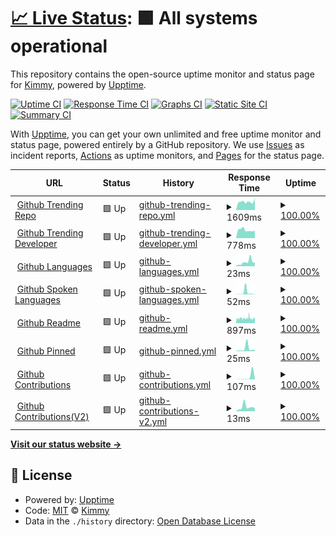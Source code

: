 # [📈 Live Status](https://uptime.kimmy.me): <!--live status--> **🟩 All systems operational**

This repository contains the open-source uptime monitor and status page for [Kimmy](https://uptime.kimmy.me), powered by [Upptime](https://github.com/upptime/upptime).

[![Uptime CI](https://github.com/see/uptime/workflows/Uptime%20CI/badge.svg)](https://github.com/see/uptime/actions?query=workflow%3A%22Uptime+CI%22)
[![Response Time CI](https://github.com/see/uptime/workflows/Response%20Time%20CI/badge.svg)](https://github.com/see/uptime/actions?query=workflow%3A%22Response+Time+CI%22)
[![Graphs CI](https://github.com/see/uptime/workflows/Graphs%20CI/badge.svg)](https://github.com/see/uptime/actions?query=workflow%3A%22Graphs+CI%22)
[![Static Site CI](https://github.com/see/uptime/workflows/Static%20Site%20CI/badge.svg)](https://github.com/see/uptime/actions?query=workflow%3A%22Static+Site+CI%22)
[![Summary CI](https://github.com/see/uptime/workflows/Summary%20CI/badge.svg)](https://github.com/see/uptime/actions?query=workflow%3A%22Summary+CI%22)

With [Upptime](https://upptime.js.org), you can get your own unlimited and free uptime monitor and status page, powered entirely by a GitHub repository. We use [Issues](https://github.com/see/uptime/issues) as incident reports, [Actions](https://github.com/see/uptime/actions) as uptime monitors, and [Pages](https://uptime.kimmy.me) for the status page.

<!--start: status pages-->
<!-- This summary is generated by Upptime (https://github.com/upptime/upptime) -->
<!-- Do not edit this manually, your changes will be overwritten -->
<!-- prettier-ignore -->
| URL | Status | History | Response Time | Uptime |
| --- | ------ | ------- | ------------- | ------ |
| <img alt="" src="https://icons.duckduckgo.com/ip3/api.gitterapp.com.ico" height="13"> [Github Trending Repo](https://api.gitterapp.com/repositories) | 🟩 Up | [github-trending-repo.yml](https://github.com/kimmy-wang/uptime/commits/HEAD/history/github-trending-repo.yml) | <details><summary><img alt="Response time graph" src="./graphs/github-trending-repo/response-time-week.png" height="20"> 1609ms</summary><br><a href="https://uptime.kimmy.me/history/github-trending-repo"><img alt="Response time 1625" src="https://img.shields.io/endpoint?url=https%3A%2F%2Fraw.githubusercontent.com%2Fkimmy-wang%2Fuptime%2FHEAD%2Fapi%2Fgithub-trending-repo%2Fresponse-time.json"></a><br><a href="https://uptime.kimmy.me/history/github-trending-repo"><img alt="24-hour response time 1389" src="https://img.shields.io/endpoint?url=https%3A%2F%2Fraw.githubusercontent.com%2Fkimmy-wang%2Fuptime%2FHEAD%2Fapi%2Fgithub-trending-repo%2Fresponse-time-day.json"></a><br><a href="https://uptime.kimmy.me/history/github-trending-repo"><img alt="7-day response time 1609" src="https://img.shields.io/endpoint?url=https%3A%2F%2Fraw.githubusercontent.com%2Fkimmy-wang%2Fuptime%2FHEAD%2Fapi%2Fgithub-trending-repo%2Fresponse-time-week.json"></a><br><a href="https://uptime.kimmy.me/history/github-trending-repo"><img alt="30-day response time 1520" src="https://img.shields.io/endpoint?url=https%3A%2F%2Fraw.githubusercontent.com%2Fkimmy-wang%2Fuptime%2FHEAD%2Fapi%2Fgithub-trending-repo%2Fresponse-time-month.json"></a><br><a href="https://uptime.kimmy.me/history/github-trending-repo"><img alt="1-year response time 1590" src="https://img.shields.io/endpoint?url=https%3A%2F%2Fraw.githubusercontent.com%2Fkimmy-wang%2Fuptime%2FHEAD%2Fapi%2Fgithub-trending-repo%2Fresponse-time-year.json"></a></details> | <details><summary><a href="https://uptime.kimmy.me/history/github-trending-repo">100.00%</a></summary><a href="https://uptime.kimmy.me/history/github-trending-repo"><img alt="All-time uptime 99.99%" src="https://img.shields.io/endpoint?url=https%3A%2F%2Fraw.githubusercontent.com%2Fkimmy-wang%2Fuptime%2FHEAD%2Fapi%2Fgithub-trending-repo%2Fuptime.json"></a><br><a href="https://uptime.kimmy.me/history/github-trending-repo"><img alt="24-hour uptime 100.00%" src="https://img.shields.io/endpoint?url=https%3A%2F%2Fraw.githubusercontent.com%2Fkimmy-wang%2Fuptime%2FHEAD%2Fapi%2Fgithub-trending-repo%2Fuptime-day.json"></a><br><a href="https://uptime.kimmy.me/history/github-trending-repo"><img alt="7-day uptime 100.00%" src="https://img.shields.io/endpoint?url=https%3A%2F%2Fraw.githubusercontent.com%2Fkimmy-wang%2Fuptime%2FHEAD%2Fapi%2Fgithub-trending-repo%2Fuptime-week.json"></a><br><a href="https://uptime.kimmy.me/history/github-trending-repo"><img alt="30-day uptime 100.00%" src="https://img.shields.io/endpoint?url=https%3A%2F%2Fraw.githubusercontent.com%2Fkimmy-wang%2Fuptime%2FHEAD%2Fapi%2Fgithub-trending-repo%2Fuptime-month.json"></a><br><a href="https://uptime.kimmy.me/history/github-trending-repo"><img alt="1-year uptime 100.00%" src="https://img.shields.io/endpoint?url=https%3A%2F%2Fraw.githubusercontent.com%2Fkimmy-wang%2Fuptime%2FHEAD%2Fapi%2Fgithub-trending-repo%2Fuptime-year.json"></a></details>
| <img alt="" src="https://icons.duckduckgo.com/ip3/api.gitterapp.com.ico" height="13"> [Github Trending Developer](https://api.gitterapp.com/developers) | 🟩 Up | [github-trending-developer.yml](https://github.com/kimmy-wang/uptime/commits/HEAD/history/github-trending-developer.yml) | <details><summary><img alt="Response time graph" src="./graphs/github-trending-developer/response-time-week.png" height="20"> 778ms</summary><br><a href="https://uptime.kimmy.me/history/github-trending-developer"><img alt="Response time 827" src="https://img.shields.io/endpoint?url=https%3A%2F%2Fraw.githubusercontent.com%2Fkimmy-wang%2Fuptime%2FHEAD%2Fapi%2Fgithub-trending-developer%2Fresponse-time.json"></a><br><a href="https://uptime.kimmy.me/history/github-trending-developer"><img alt="24-hour response time 957" src="https://img.shields.io/endpoint?url=https%3A%2F%2Fraw.githubusercontent.com%2Fkimmy-wang%2Fuptime%2FHEAD%2Fapi%2Fgithub-trending-developer%2Fresponse-time-day.json"></a><br><a href="https://uptime.kimmy.me/history/github-trending-developer"><img alt="7-day response time 778" src="https://img.shields.io/endpoint?url=https%3A%2F%2Fraw.githubusercontent.com%2Fkimmy-wang%2Fuptime%2FHEAD%2Fapi%2Fgithub-trending-developer%2Fresponse-time-week.json"></a><br><a href="https://uptime.kimmy.me/history/github-trending-developer"><img alt="30-day response time 757" src="https://img.shields.io/endpoint?url=https%3A%2F%2Fraw.githubusercontent.com%2Fkimmy-wang%2Fuptime%2FHEAD%2Fapi%2Fgithub-trending-developer%2Fresponse-time-month.json"></a><br><a href="https://uptime.kimmy.me/history/github-trending-developer"><img alt="1-year response time 816" src="https://img.shields.io/endpoint?url=https%3A%2F%2Fraw.githubusercontent.com%2Fkimmy-wang%2Fuptime%2FHEAD%2Fapi%2Fgithub-trending-developer%2Fresponse-time-year.json"></a></details> | <details><summary><a href="https://uptime.kimmy.me/history/github-trending-developer">100.00%</a></summary><a href="https://uptime.kimmy.me/history/github-trending-developer"><img alt="All-time uptime 99.99%" src="https://img.shields.io/endpoint?url=https%3A%2F%2Fraw.githubusercontent.com%2Fkimmy-wang%2Fuptime%2FHEAD%2Fapi%2Fgithub-trending-developer%2Fuptime.json"></a><br><a href="https://uptime.kimmy.me/history/github-trending-developer"><img alt="24-hour uptime 100.00%" src="https://img.shields.io/endpoint?url=https%3A%2F%2Fraw.githubusercontent.com%2Fkimmy-wang%2Fuptime%2FHEAD%2Fapi%2Fgithub-trending-developer%2Fuptime-day.json"></a><br><a href="https://uptime.kimmy.me/history/github-trending-developer"><img alt="7-day uptime 100.00%" src="https://img.shields.io/endpoint?url=https%3A%2F%2Fraw.githubusercontent.com%2Fkimmy-wang%2Fuptime%2FHEAD%2Fapi%2Fgithub-trending-developer%2Fuptime-week.json"></a><br><a href="https://uptime.kimmy.me/history/github-trending-developer"><img alt="30-day uptime 100.00%" src="https://img.shields.io/endpoint?url=https%3A%2F%2Fraw.githubusercontent.com%2Fkimmy-wang%2Fuptime%2FHEAD%2Fapi%2Fgithub-trending-developer%2Fuptime-month.json"></a><br><a href="https://uptime.kimmy.me/history/github-trending-developer"><img alt="1-year uptime 100.00%" src="https://img.shields.io/endpoint?url=https%3A%2F%2Fraw.githubusercontent.com%2Fkimmy-wang%2Fuptime%2FHEAD%2Fapi%2Fgithub-trending-developer%2Fuptime-year.json"></a></details>
| <img alt="" src="https://icons.duckduckgo.com/ip3/api.gitterapp.com.ico" height="13"> [Github Languages](https://api.gitterapp.com/languages) | 🟩 Up | [github-languages.yml](https://github.com/kimmy-wang/uptime/commits/HEAD/history/github-languages.yml) | <details><summary><img alt="Response time graph" src="./graphs/github-languages/response-time-week.png" height="20"> 23ms</summary><br><a href="https://uptime.kimmy.me/history/github-languages"><img alt="Response time 155" src="https://img.shields.io/endpoint?url=https%3A%2F%2Fraw.githubusercontent.com%2Fkimmy-wang%2Fuptime%2FHEAD%2Fapi%2Fgithub-languages%2Fresponse-time.json"></a><br><a href="https://uptime.kimmy.me/history/github-languages"><img alt="24-hour response time 10" src="https://img.shields.io/endpoint?url=https%3A%2F%2Fraw.githubusercontent.com%2Fkimmy-wang%2Fuptime%2FHEAD%2Fapi%2Fgithub-languages%2Fresponse-time-day.json"></a><br><a href="https://uptime.kimmy.me/history/github-languages"><img alt="7-day response time 23" src="https://img.shields.io/endpoint?url=https%3A%2F%2Fraw.githubusercontent.com%2Fkimmy-wang%2Fuptime%2FHEAD%2Fapi%2Fgithub-languages%2Fresponse-time-week.json"></a><br><a href="https://uptime.kimmy.me/history/github-languages"><img alt="30-day response time 95" src="https://img.shields.io/endpoint?url=https%3A%2F%2Fraw.githubusercontent.com%2Fkimmy-wang%2Fuptime%2FHEAD%2Fapi%2Fgithub-languages%2Fresponse-time-month.json"></a><br><a href="https://uptime.kimmy.me/history/github-languages"><img alt="1-year response time 144" src="https://img.shields.io/endpoint?url=https%3A%2F%2Fraw.githubusercontent.com%2Fkimmy-wang%2Fuptime%2FHEAD%2Fapi%2Fgithub-languages%2Fresponse-time-year.json"></a></details> | <details><summary><a href="https://uptime.kimmy.me/history/github-languages">100.00%</a></summary><a href="https://uptime.kimmy.me/history/github-languages"><img alt="All-time uptime 99.99%" src="https://img.shields.io/endpoint?url=https%3A%2F%2Fraw.githubusercontent.com%2Fkimmy-wang%2Fuptime%2FHEAD%2Fapi%2Fgithub-languages%2Fuptime.json"></a><br><a href="https://uptime.kimmy.me/history/github-languages"><img alt="24-hour uptime 100.00%" src="https://img.shields.io/endpoint?url=https%3A%2F%2Fraw.githubusercontent.com%2Fkimmy-wang%2Fuptime%2FHEAD%2Fapi%2Fgithub-languages%2Fuptime-day.json"></a><br><a href="https://uptime.kimmy.me/history/github-languages"><img alt="7-day uptime 100.00%" src="https://img.shields.io/endpoint?url=https%3A%2F%2Fraw.githubusercontent.com%2Fkimmy-wang%2Fuptime%2FHEAD%2Fapi%2Fgithub-languages%2Fuptime-week.json"></a><br><a href="https://uptime.kimmy.me/history/github-languages"><img alt="30-day uptime 100.00%" src="https://img.shields.io/endpoint?url=https%3A%2F%2Fraw.githubusercontent.com%2Fkimmy-wang%2Fuptime%2FHEAD%2Fapi%2Fgithub-languages%2Fuptime-month.json"></a><br><a href="https://uptime.kimmy.me/history/github-languages"><img alt="1-year uptime 100.00%" src="https://img.shields.io/endpoint?url=https%3A%2F%2Fraw.githubusercontent.com%2Fkimmy-wang%2Fuptime%2FHEAD%2Fapi%2Fgithub-languages%2Fuptime-year.json"></a></details>
| <img alt="" src="https://icons.duckduckgo.com/ip3/api.gitterapp.com.ico" height="13"> [Github Spoken Languages](https://api.gitterapp.com/spoken_languages) | 🟩 Up | [github-spoken-languages.yml](https://github.com/kimmy-wang/uptime/commits/HEAD/history/github-spoken-languages.yml) | <details><summary><img alt="Response time graph" src="./graphs/github-spoken-languages/response-time-week.png" height="20"> 52ms</summary><br><a href="https://uptime.kimmy.me/history/github-spoken-languages"><img alt="Response time 115" src="https://img.shields.io/endpoint?url=https%3A%2F%2Fraw.githubusercontent.com%2Fkimmy-wang%2Fuptime%2FHEAD%2Fapi%2Fgithub-spoken-languages%2Fresponse-time.json"></a><br><a href="https://uptime.kimmy.me/history/github-spoken-languages"><img alt="24-hour response time 4" src="https://img.shields.io/endpoint?url=https%3A%2F%2Fraw.githubusercontent.com%2Fkimmy-wang%2Fuptime%2FHEAD%2Fapi%2Fgithub-spoken-languages%2Fresponse-time-day.json"></a><br><a href="https://uptime.kimmy.me/history/github-spoken-languages"><img alt="7-day response time 52" src="https://img.shields.io/endpoint?url=https%3A%2F%2Fraw.githubusercontent.com%2Fkimmy-wang%2Fuptime%2FHEAD%2Fapi%2Fgithub-spoken-languages%2Fresponse-time-week.json"></a><br><a href="https://uptime.kimmy.me/history/github-spoken-languages"><img alt="30-day response time 105" src="https://img.shields.io/endpoint?url=https%3A%2F%2Fraw.githubusercontent.com%2Fkimmy-wang%2Fuptime%2FHEAD%2Fapi%2Fgithub-spoken-languages%2Fresponse-time-month.json"></a><br><a href="https://uptime.kimmy.me/history/github-spoken-languages"><img alt="1-year response time 96" src="https://img.shields.io/endpoint?url=https%3A%2F%2Fraw.githubusercontent.com%2Fkimmy-wang%2Fuptime%2FHEAD%2Fapi%2Fgithub-spoken-languages%2Fresponse-time-year.json"></a></details> | <details><summary><a href="https://uptime.kimmy.me/history/github-spoken-languages">100.00%</a></summary><a href="https://uptime.kimmy.me/history/github-spoken-languages"><img alt="All-time uptime 100.00%" src="https://img.shields.io/endpoint?url=https%3A%2F%2Fraw.githubusercontent.com%2Fkimmy-wang%2Fuptime%2FHEAD%2Fapi%2Fgithub-spoken-languages%2Fuptime.json"></a><br><a href="https://uptime.kimmy.me/history/github-spoken-languages"><img alt="24-hour uptime 100.00%" src="https://img.shields.io/endpoint?url=https%3A%2F%2Fraw.githubusercontent.com%2Fkimmy-wang%2Fuptime%2FHEAD%2Fapi%2Fgithub-spoken-languages%2Fuptime-day.json"></a><br><a href="https://uptime.kimmy.me/history/github-spoken-languages"><img alt="7-day uptime 100.00%" src="https://img.shields.io/endpoint?url=https%3A%2F%2Fraw.githubusercontent.com%2Fkimmy-wang%2Fuptime%2FHEAD%2Fapi%2Fgithub-spoken-languages%2Fuptime-week.json"></a><br><a href="https://uptime.kimmy.me/history/github-spoken-languages"><img alt="30-day uptime 100.00%" src="https://img.shields.io/endpoint?url=https%3A%2F%2Fraw.githubusercontent.com%2Fkimmy-wang%2Fuptime%2FHEAD%2Fapi%2Fgithub-spoken-languages%2Fuptime-month.json"></a><br><a href="https://uptime.kimmy.me/history/github-spoken-languages"><img alt="1-year uptime 100.00%" src="https://img.shields.io/endpoint?url=https%3A%2F%2Fraw.githubusercontent.com%2Fkimmy-wang%2Fuptime%2FHEAD%2Fapi%2Fgithub-spoken-languages%2Fuptime-year.json"></a></details>
| <img alt="" src="https://icons.duckduckgo.com/ip3/github.gitterapp.com.ico" height="13"> [Github Readme](https://github.gitterapp.com/api/readme?owner=kw214&repo=kw214) | 🟩 Up | [github-readme.yml](https://github.com/kimmy-wang/uptime/commits/HEAD/history/github-readme.yml) | <details><summary><img alt="Response time graph" src="./graphs/github-readme/response-time-week.png" height="20"> 897ms</summary><br><a href="https://uptime.kimmy.me/history/github-readme"><img alt="Response time 1021" src="https://img.shields.io/endpoint?url=https%3A%2F%2Fraw.githubusercontent.com%2Fkimmy-wang%2Fuptime%2FHEAD%2Fapi%2Fgithub-readme%2Fresponse-time.json"></a><br><a href="https://uptime.kimmy.me/history/github-readme"><img alt="24-hour response time 621" src="https://img.shields.io/endpoint?url=https%3A%2F%2Fraw.githubusercontent.com%2Fkimmy-wang%2Fuptime%2FHEAD%2Fapi%2Fgithub-readme%2Fresponse-time-day.json"></a><br><a href="https://uptime.kimmy.me/history/github-readme"><img alt="7-day response time 897" src="https://img.shields.io/endpoint?url=https%3A%2F%2Fraw.githubusercontent.com%2Fkimmy-wang%2Fuptime%2FHEAD%2Fapi%2Fgithub-readme%2Fresponse-time-week.json"></a><br><a href="https://uptime.kimmy.me/history/github-readme"><img alt="30-day response time 945" src="https://img.shields.io/endpoint?url=https%3A%2F%2Fraw.githubusercontent.com%2Fkimmy-wang%2Fuptime%2FHEAD%2Fapi%2Fgithub-readme%2Fresponse-time-month.json"></a><br><a href="https://uptime.kimmy.me/history/github-readme"><img alt="1-year response time 955" src="https://img.shields.io/endpoint?url=https%3A%2F%2Fraw.githubusercontent.com%2Fkimmy-wang%2Fuptime%2FHEAD%2Fapi%2Fgithub-readme%2Fresponse-time-year.json"></a></details> | <details><summary><a href="https://uptime.kimmy.me/history/github-readme">100.00%</a></summary><a href="https://uptime.kimmy.me/history/github-readme"><img alt="All-time uptime 99.94%" src="https://img.shields.io/endpoint?url=https%3A%2F%2Fraw.githubusercontent.com%2Fkimmy-wang%2Fuptime%2FHEAD%2Fapi%2Fgithub-readme%2Fuptime.json"></a><br><a href="https://uptime.kimmy.me/history/github-readme"><img alt="24-hour uptime 100.00%" src="https://img.shields.io/endpoint?url=https%3A%2F%2Fraw.githubusercontent.com%2Fkimmy-wang%2Fuptime%2FHEAD%2Fapi%2Fgithub-readme%2Fuptime-day.json"></a><br><a href="https://uptime.kimmy.me/history/github-readme"><img alt="7-day uptime 100.00%" src="https://img.shields.io/endpoint?url=https%3A%2F%2Fraw.githubusercontent.com%2Fkimmy-wang%2Fuptime%2FHEAD%2Fapi%2Fgithub-readme%2Fuptime-week.json"></a><br><a href="https://uptime.kimmy.me/history/github-readme"><img alt="30-day uptime 100.00%" src="https://img.shields.io/endpoint?url=https%3A%2F%2Fraw.githubusercontent.com%2Fkimmy-wang%2Fuptime%2FHEAD%2Fapi%2Fgithub-readme%2Fuptime-month.json"></a><br><a href="https://uptime.kimmy.me/history/github-readme"><img alt="1-year uptime 99.96%" src="https://img.shields.io/endpoint?url=https%3A%2F%2Fraw.githubusercontent.com%2Fkimmy-wang%2Fuptime%2FHEAD%2Fapi%2Fgithub-readme%2Fuptime-year.json"></a></details>
| <img alt="" src="https://icons.duckduckgo.com/ip3/github.gitterapp.com.ico" height="13"> [Github Pinned](https://github.gitterapp.com/api/pinned?username=kw214) | 🟩 Up | [github-pinned.yml](https://github.com/kimmy-wang/uptime/commits/HEAD/history/github-pinned.yml) | <details><summary><img alt="Response time graph" src="./graphs/github-pinned/response-time-week.png" height="20"> 25ms</summary><br><a href="https://uptime.kimmy.me/history/github-pinned"><img alt="Response time 300" src="https://img.shields.io/endpoint?url=https%3A%2F%2Fraw.githubusercontent.com%2Fkimmy-wang%2Fuptime%2FHEAD%2Fapi%2Fgithub-pinned%2Fresponse-time.json"></a><br><a href="https://uptime.kimmy.me/history/github-pinned"><img alt="24-hour response time 15" src="https://img.shields.io/endpoint?url=https%3A%2F%2Fraw.githubusercontent.com%2Fkimmy-wang%2Fuptime%2FHEAD%2Fapi%2Fgithub-pinned%2Fresponse-time-day.json"></a><br><a href="https://uptime.kimmy.me/history/github-pinned"><img alt="7-day response time 25" src="https://img.shields.io/endpoint?url=https%3A%2F%2Fraw.githubusercontent.com%2Fkimmy-wang%2Fuptime%2FHEAD%2Fapi%2Fgithub-pinned%2Fresponse-time-week.json"></a><br><a href="https://uptime.kimmy.me/history/github-pinned"><img alt="30-day response time 40" src="https://img.shields.io/endpoint?url=https%3A%2F%2Fraw.githubusercontent.com%2Fkimmy-wang%2Fuptime%2FHEAD%2Fapi%2Fgithub-pinned%2Fresponse-time-month.json"></a><br><a href="https://uptime.kimmy.me/history/github-pinned"><img alt="1-year response time 360" src="https://img.shields.io/endpoint?url=https%3A%2F%2Fraw.githubusercontent.com%2Fkimmy-wang%2Fuptime%2FHEAD%2Fapi%2Fgithub-pinned%2Fresponse-time-year.json"></a></details> | <details><summary><a href="https://uptime.kimmy.me/history/github-pinned">100.00%</a></summary><a href="https://uptime.kimmy.me/history/github-pinned"><img alt="All-time uptime 93.54%" src="https://img.shields.io/endpoint?url=https%3A%2F%2Fraw.githubusercontent.com%2Fkimmy-wang%2Fuptime%2FHEAD%2Fapi%2Fgithub-pinned%2Fuptime.json"></a><br><a href="https://uptime.kimmy.me/history/github-pinned"><img alt="24-hour uptime 100.00%" src="https://img.shields.io/endpoint?url=https%3A%2F%2Fraw.githubusercontent.com%2Fkimmy-wang%2Fuptime%2FHEAD%2Fapi%2Fgithub-pinned%2Fuptime-day.json"></a><br><a href="https://uptime.kimmy.me/history/github-pinned"><img alt="7-day uptime 100.00%" src="https://img.shields.io/endpoint?url=https%3A%2F%2Fraw.githubusercontent.com%2Fkimmy-wang%2Fuptime%2FHEAD%2Fapi%2Fgithub-pinned%2Fuptime-week.json"></a><br><a href="https://uptime.kimmy.me/history/github-pinned"><img alt="30-day uptime 100.00%" src="https://img.shields.io/endpoint?url=https%3A%2F%2Fraw.githubusercontent.com%2Fkimmy-wang%2Fuptime%2FHEAD%2Fapi%2Fgithub-pinned%2Fuptime-month.json"></a><br><a href="https://uptime.kimmy.me/history/github-pinned"><img alt="1-year uptime 99.98%" src="https://img.shields.io/endpoint?url=https%3A%2F%2Fraw.githubusercontent.com%2Fkimmy-wang%2Fuptime%2FHEAD%2Fapi%2Fgithub-pinned%2Fuptime-year.json"></a></details>
| <img alt="" src="https://icons.duckduckgo.com/ip3/github.gitterapp.com.ico" height="13"> [Github Contributions](https://github.gitterapp.com/api/contributions?username=kw214&from=2021-01-01&to=2021-12-31) | 🟩 Up | [github-contributions.yml](https://github.com/kimmy-wang/uptime/commits/HEAD/history/github-contributions.yml) | <details><summary><img alt="Response time graph" src="./graphs/github-contributions/response-time-week.png" height="20"> 107ms</summary><br><a href="https://uptime.kimmy.me/history/github-contributions"><img alt="Response time 337" src="https://img.shields.io/endpoint?url=https%3A%2F%2Fraw.githubusercontent.com%2Fkimmy-wang%2Fuptime%2FHEAD%2Fapi%2Fgithub-contributions%2Fresponse-time.json"></a><br><a href="https://uptime.kimmy.me/history/github-contributions"><img alt="24-hour response time 6" src="https://img.shields.io/endpoint?url=https%3A%2F%2Fraw.githubusercontent.com%2Fkimmy-wang%2Fuptime%2FHEAD%2Fapi%2Fgithub-contributions%2Fresponse-time-day.json"></a><br><a href="https://uptime.kimmy.me/history/github-contributions"><img alt="7-day response time 107" src="https://img.shields.io/endpoint?url=https%3A%2F%2Fraw.githubusercontent.com%2Fkimmy-wang%2Fuptime%2FHEAD%2Fapi%2Fgithub-contributions%2Fresponse-time-week.json"></a><br><a href="https://uptime.kimmy.me/history/github-contributions"><img alt="30-day response time 33" src="https://img.shields.io/endpoint?url=https%3A%2F%2Fraw.githubusercontent.com%2Fkimmy-wang%2Fuptime%2FHEAD%2Fapi%2Fgithub-contributions%2Fresponse-time-month.json"></a><br><a href="https://uptime.kimmy.me/history/github-contributions"><img alt="1-year response time 403" src="https://img.shields.io/endpoint?url=https%3A%2F%2Fraw.githubusercontent.com%2Fkimmy-wang%2Fuptime%2FHEAD%2Fapi%2Fgithub-contributions%2Fresponse-time-year.json"></a></details> | <details><summary><a href="https://uptime.kimmy.me/history/github-contributions">100.00%</a></summary><a href="https://uptime.kimmy.me/history/github-contributions"><img alt="All-time uptime 99.99%" src="https://img.shields.io/endpoint?url=https%3A%2F%2Fraw.githubusercontent.com%2Fkimmy-wang%2Fuptime%2FHEAD%2Fapi%2Fgithub-contributions%2Fuptime.json"></a><br><a href="https://uptime.kimmy.me/history/github-contributions"><img alt="24-hour uptime 100.00%" src="https://img.shields.io/endpoint?url=https%3A%2F%2Fraw.githubusercontent.com%2Fkimmy-wang%2Fuptime%2FHEAD%2Fapi%2Fgithub-contributions%2Fuptime-day.json"></a><br><a href="https://uptime.kimmy.me/history/github-contributions"><img alt="7-day uptime 100.00%" src="https://img.shields.io/endpoint?url=https%3A%2F%2Fraw.githubusercontent.com%2Fkimmy-wang%2Fuptime%2FHEAD%2Fapi%2Fgithub-contributions%2Fuptime-week.json"></a><br><a href="https://uptime.kimmy.me/history/github-contributions"><img alt="30-day uptime 100.00%" src="https://img.shields.io/endpoint?url=https%3A%2F%2Fraw.githubusercontent.com%2Fkimmy-wang%2Fuptime%2FHEAD%2Fapi%2Fgithub-contributions%2Fuptime-month.json"></a><br><a href="https://uptime.kimmy.me/history/github-contributions"><img alt="1-year uptime 99.99%" src="https://img.shields.io/endpoint?url=https%3A%2F%2Fraw.githubusercontent.com%2Fkimmy-wang%2Fuptime%2FHEAD%2Fapi%2Fgithub-contributions%2Fuptime-year.json"></a></details>
| <img alt="" src="https://icons.duckduckgo.com/ip3/github.gitterapp.com.ico" height="13"> [Github Contributions(V2)](https://github.gitterapp.com/api/v2/contributions?username=kw214&from=2021-01-01&to=2021-12-31) | 🟩 Up | [github-contributions-v2.yml](https://github.com/kimmy-wang/uptime/commits/HEAD/history/github-contributions-v2.yml) | <details><summary><img alt="Response time graph" src="./graphs/github-contributions-v2/response-time-week.png" height="20"> 13ms</summary><br><a href="https://uptime.kimmy.me/history/github-contributions-v2"><img alt="Response time 299" src="https://img.shields.io/endpoint?url=https%3A%2F%2Fraw.githubusercontent.com%2Fkimmy-wang%2Fuptime%2FHEAD%2Fapi%2Fgithub-contributions-v2%2Fresponse-time.json"></a><br><a href="https://uptime.kimmy.me/history/github-contributions-v2"><img alt="24-hour response time 5" src="https://img.shields.io/endpoint?url=https%3A%2F%2Fraw.githubusercontent.com%2Fkimmy-wang%2Fuptime%2FHEAD%2Fapi%2Fgithub-contributions-v2%2Fresponse-time-day.json"></a><br><a href="https://uptime.kimmy.me/history/github-contributions-v2"><img alt="7-day response time 13" src="https://img.shields.io/endpoint?url=https%3A%2F%2Fraw.githubusercontent.com%2Fkimmy-wang%2Fuptime%2FHEAD%2Fapi%2Fgithub-contributions-v2%2Fresponse-time-week.json"></a><br><a href="https://uptime.kimmy.me/history/github-contributions-v2"><img alt="30-day response time 11" src="https://img.shields.io/endpoint?url=https%3A%2F%2Fraw.githubusercontent.com%2Fkimmy-wang%2Fuptime%2FHEAD%2Fapi%2Fgithub-contributions-v2%2Fresponse-time-month.json"></a><br><a href="https://uptime.kimmy.me/history/github-contributions-v2"><img alt="1-year response time 360" src="https://img.shields.io/endpoint?url=https%3A%2F%2Fraw.githubusercontent.com%2Fkimmy-wang%2Fuptime%2FHEAD%2Fapi%2Fgithub-contributions-v2%2Fresponse-time-year.json"></a></details> | <details><summary><a href="https://uptime.kimmy.me/history/github-contributions-v2">100.00%</a></summary><a href="https://uptime.kimmy.me/history/github-contributions-v2"><img alt="All-time uptime 99.99%" src="https://img.shields.io/endpoint?url=https%3A%2F%2Fraw.githubusercontent.com%2Fkimmy-wang%2Fuptime%2FHEAD%2Fapi%2Fgithub-contributions-v2%2Fuptime.json"></a><br><a href="https://uptime.kimmy.me/history/github-contributions-v2"><img alt="24-hour uptime 100.00%" src="https://img.shields.io/endpoint?url=https%3A%2F%2Fraw.githubusercontent.com%2Fkimmy-wang%2Fuptime%2FHEAD%2Fapi%2Fgithub-contributions-v2%2Fuptime-day.json"></a><br><a href="https://uptime.kimmy.me/history/github-contributions-v2"><img alt="7-day uptime 100.00%" src="https://img.shields.io/endpoint?url=https%3A%2F%2Fraw.githubusercontent.com%2Fkimmy-wang%2Fuptime%2FHEAD%2Fapi%2Fgithub-contributions-v2%2Fuptime-week.json"></a><br><a href="https://uptime.kimmy.me/history/github-contributions-v2"><img alt="30-day uptime 100.00%" src="https://img.shields.io/endpoint?url=https%3A%2F%2Fraw.githubusercontent.com%2Fkimmy-wang%2Fuptime%2FHEAD%2Fapi%2Fgithub-contributions-v2%2Fuptime-month.json"></a><br><a href="https://uptime.kimmy.me/history/github-contributions-v2"><img alt="1-year uptime 99.99%" src="https://img.shields.io/endpoint?url=https%3A%2F%2Fraw.githubusercontent.com%2Fkimmy-wang%2Fuptime%2FHEAD%2Fapi%2Fgithub-contributions-v2%2Fuptime-year.json"></a></details>

<!--end: status pages-->

[**Visit our status website →**](https://uptime.kimmy.me)

## 📄 License

- Powered by: [Upptime](https://github.com/upptime/upptime)
- Code: [MIT](./LICENSE) © [Kimmy](https://uptime.kimmy.me)
- Data in the `./history` directory: [Open Database License](https://opendatacommons.org/licenses/odbl/1-0/)
